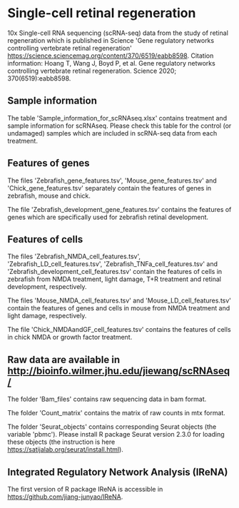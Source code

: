 # Single-cell retinal regeneration
10x Single-cell RNA sequencing (scRNA-seq) data from the study of retinal regeneration which is published in Science 'Gene regulatory networks controlling vertebrate retinal regeneration' https://science.sciencemag.org/content/370/6519/eabb8598. Citation information: Hoang T, Wang J, Boyd P, et al. Gene regulatory networks controlling vertebrate retinal regeneration. Science 2020; 370(6519):eabb8598.

## Sample information
The table 'Sample_information_for_scRNAseq.xlsx' contains treatment and sample information for scRNAseq.
Please check this table for the control (or undamaged) samples which are included in scRNA-seq data from each treatment. 

## Features of genes
The files 'Zebrafish_gene_features.tsv', 'Mouse_gene_features.tsv' and 'Chick_gene_features.tsv' separately contain the features of genes in zebrafish, mouse and chick. 

The file 'Zebrafish_development_gene_features.tsv' contains the features of genes which are specifically used for zebrafish retinal development.

## Features of cells
The files 'Zebrafish_NMDA_cell_features.tsv', 'Zebrafish_LD_cell_features.tsv', 'Zebrafish_TNFa_cell_features.tsv' and 'Zebrafish_development_cell_features.tsv' contain the features of cells in zebrafish from NMDA treatment, light damage, T+R treatment and retinal development, respectively. 

The files 'Mouse_NMDA_cell_features.tsv' and 'Mouse_LD_cell_features.tsv' contain the features of genes and cells in mouse from NMDA treatment and light damage, respectively.

The file 'Chick_NMDAandGF_cell_features.tsv' contains the features of cells in chick NMDA or growth factor treatment. 

## Raw data are available in http://bioinfo.wilmer.jhu.edu/jiewang/scRNAseq/

The folder 'Bam_files' contains raw sequencing data in bam format.

The folder 'Count_matrix' contains the matrix of raw counts in mtx format.

The folder 'Seurat_objects' contains corresponding Seurat objects (the variable 'pbmc'). Please install R package Seurat version 2.3.0 for loading these objects (the instruction is here https://satijalab.org/seurat/install.html).


## Integrated Regulatory Network Analysis (IReNA)
The first version of R package IReNA is accessible in https://github.com/jiang-junyao/IReNA.


